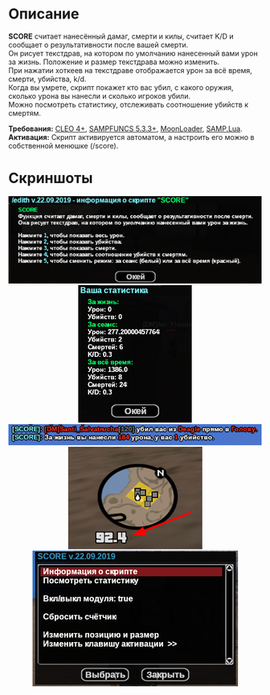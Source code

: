 # Описание 
**SCORE** считает нанесённый дамаг, смерти и килы, считает K/D и сообщает о результативности после вашей смерти.  
Он рисует текстдрав, на котором по умолчанию нанесенный вами урон за жизнь. Положение и размер текстдрава можно изменить.  
При нажатии хоткеев на текстдраве отображается урон за всё время, смерти, убийства, k/d.  
Когда вы умрете, скрипт покажет кто вас убил, с какого оружия, сколько урона вы нанесли и сколько игроков убили.  
Можно посмотреть статистику, отслеживать соотношение убийств к смертям.

**Требования:** [CLEO 4+](http://cleo.li/?lang=ru), [SAMPFUNCS 5.3.3+](https://blast.hk/threads/17/), [MoonLoader](https://blast.hk/threads/13305/), [SAMP.Lua](https://blast.hk/threads/14624/).  
**Активация:** Скрипт активируется автоматом, а настроить его можно в собственной менюшке (/score).

# Скриншоты
<p align="center">
  <img src="https://github.com/qrlk/score/raw/master/screens/1.png"/></br>
  <img src="https://github.com/qrlk/score/raw/master/screens/2.png"/></br>
  <img src="https://github.com/qrlk/score/raw/master/screens/3.png"/></br>  
  <img src="https://github.com/qrlk/score/raw/master/screens/4.png"/></br>  
  <img src="https://github.com/qrlk/score/raw/master/screens/5.png"/></br> 
</p>
